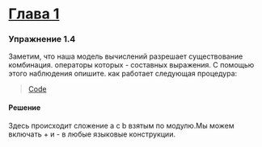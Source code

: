 # [Глава 1](../index.md#Глава-1-Построение-абстракций-с-помощью-процедур)

### Упражнение 1.4
Заметим, что наша модель вычислений разрешает существование комбинация. операторы которых - составных выражения. С помощью этого наблюдения опишите. как работает следующая процедура:
> [Code](../../src/chapter1/1.4.rkt) 
#### Решение
Здесь происходит сложение a c b взятым по модулю.Мы можем включать + и - в любые языковые конструкции. 
